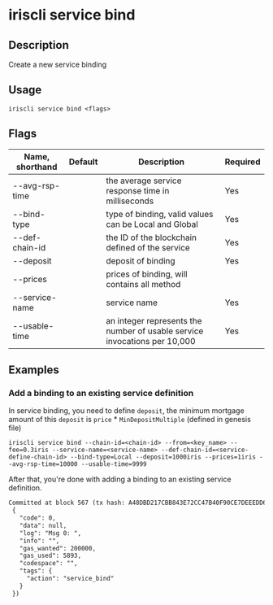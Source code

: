 # iriscli service bind 

## Description

Create a new service binding

## Usage

```
iriscli service bind <flags>
```

## Flags

| Name, shorthand       | Default                 | Description                                                                                                                                           | Required |
| --------------------- | ----------------------- | ----------------------------------------------------------------------------------------------------------------------------------------------------- | -------- |
| --avg-rsp-time        |                         | the average service response time in milliseconds                                                                                               |  Yes     |
| --bind-type           |                         | type of binding, valid values can be Local and Global                                                                                        |  Yes     |
| --def-chain-id        |                         | the ID of the blockchain defined of the service                                                                                              |  Yes     |
| --deposit             |                         | deposit of binding                                                                                                                           |  Yes     |
| --prices              |                         | prices of binding, will contains all method                                                                                                 |          |
| --service-name        |                         | service name                                                                                                                                 |  Yes     |
| --usable-time         |                         | an integer represents the number of usable service invocations per 10,000                                                                       |  Yes     |

## Examples

### Add a binding to an existing service definition
In service binding, you need to define `deposit`,  the minimum mortgage amount of this `deposit` is `price` * `MinDepositMultiple` (defined in genesis file)

```shell
iriscli service bind --chain-id=<chain-id> --from=<key_name> --fee=0.3iris --service-name=<service-name> --def-chain-id=<service-define-chain-id> --bind-type=Local --deposit=1000iris --prices=1iris --avg-rsp-time=10000 --usable-time=9999
```

After that, you're done with adding a binding to an existing service definition.

```txt
Committed at block 567 (tx hash: A48DBD217CBB843E72CC47B40F90CE7DEEEDD6437C86A74A2976ADC9F449A034, response:
 {
   "code": 0,
   "data": null,
   "log": "Msg 0: ",
   "info": "",
   "gas_wanted": 200000,
   "gas_used": 5893,
   "codespace": "",
   "tags": {
     "action": "service_bind"
   }
 })
```

